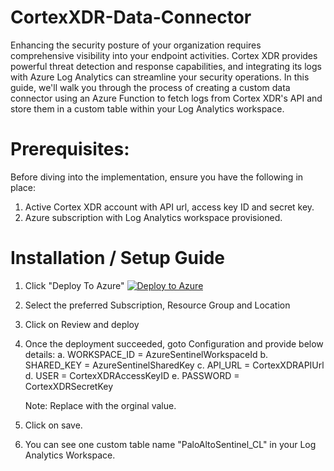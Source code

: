 # CortexXDR-Data-Connector

Enhancing the security posture of your organization requires comprehensive visibility into your endpoint activities. Cortex XDR provides powerful threat detection and response capabilities, and integrating its logs with Azure Log Analytics can streamline your security operations. In this guide, we'll walk you through the process of creating a custom data connector using an Azure Function to fetch logs from Cortex XDR's API and store them in a custom table within your Log Analytics workspace.

# Prerequisites:
Before diving into the implementation, ensure you have the following in place:

1. Active Cortex XDR account with API url, access key ID and secret key.
2. Azure subscription with Log Analytics workspace provisioned.

# Installation / Setup Guide

1. Click "Deploy To Azure"
[![Deploy to Azure](https://aka.ms/deploytoazurebutton)](https://github.com/pranjalv01/CortexXDR-Data-Connector/blob/main/azuredeploy.json)


3. Select the preferred Subscription, Resource Group and Location

4. Click on Review and deploy
5. Once the deployment succeeded, goto Configuration and provide below details:
   a. WORKSPACE_ID = AzureSentinelWorkspaceId
   b. SHARED_KEY = AzureSentinelSharedKey
   c. API_URL = CortexXDRAPIUrl
   d. USER = CortexXDRAccessKeyID
   e. PASSWORD = CortexXDRSecretKey

   Note: Replace with the orginal value.

6. Click on save.
7. You can see one custom table name "PaloAltoSentinel_CL" in your Log Analytics Workspace.

   

